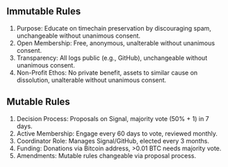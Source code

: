## Immutable Rules
1. Purpose: Educate on timechain preservation by discouraging spam, unchangeable without unanimous consent.
2. Open Membership: Free, anonymous, unalterable without unanimous consent.
3. Transparency: All logs public (e.g., GitHub), unchangeable without unanimous consent.
4. Non-Profit Ethos: No private benefit, assets to similar cause on dissolution, unalterable without unanimous consent.

## Mutable Rules
1. Decision Process: Proposals on Signal, majority vote (50% + 1) in 7 days.
2. Active Membership: Engage every 60 days to vote, reviewed monthly.
3. Coordinator Role: Manages Signal/GitHub, elected every 3 months.
4. Funding: Donations via Bitcoin address, >0.01 BTC needs majority vote.
5. Amendments: Mutable rules changeable via proposal process.
